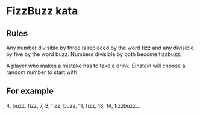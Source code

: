# FizzBuzz kata

## Rules

Any number divisible by three is replaced by the word fizz and any divisible by five by the word buzz. Numbers divisible by both become fizzbuzz.

A player who makes a mistake has to take a drink. Einstein will choose a random number to start with

## For example

4, buzz, fizz, 7, 8, fizz, buzz, 11, fizz, 13, 14, fizzbuzz…
